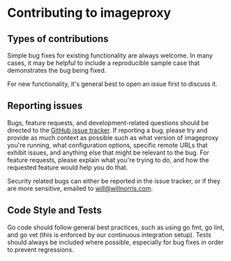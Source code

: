 # Contributing to imageproxy

## Types of contributions

Simple bug fixes for existing functionality are always welcome.  In many cases,
it may be helpful to include a reproducible sample case that demonstrates the
bug being fixed.

For new functionality, it's general best to open an issue first to discuss it.

## Reporting issues

Bugs, feature requests, and development-related questions should be directed to
the [GitHub issue tracker](https://github.com/willnorris/imageproxy/issues).
If reporting a bug, please try and provide as much context as possible such as
what version of imageproxy you're running, what configuration options, specific
remote URLs that exhibit issues, and anything else that might be relevant to
the bug.  For feature requests, please explain what you're trying to do, and
how the requested feature would help you do that.

Security related bugs can either be reported in the issue tracker, or if they
are more sensitive, emailed to <will@willnorris.com>.

## Code Style and Tests

Go code should follow general best practices, such as using go fmt, go lint, and
go vet (this is enforced by our continuous integration setup).  Tests should
always be included where possible, especially for bug fixes in order to prevent
regressions.
